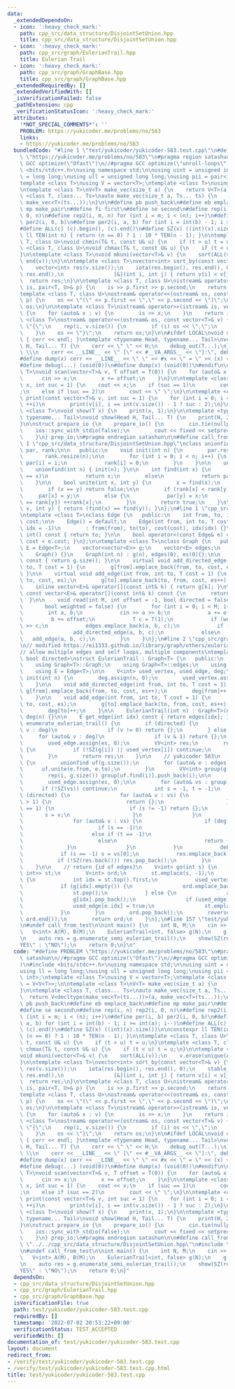 ```yaml
---
data:
  _extendedDependsOn:
  - icon: ':heavy_check_mark:'
    path: cpp_src/data_structure/DisjointSetUnion.hpp
    title: cpp_src/data_structure/DisjointSetUnion.hpp
  - icon: ':heavy_check_mark:'
    path: cpp_src/graph/EulerianTrail.hpp
    title: Eulerian Trail
  - icon: ':heavy_check_mark:'
    path: cpp_src/graph/GraphBase.hpp
    title: cpp_src/graph/GraphBase.hpp
  _extendedRequiredBy: []
  _extendedVerifiedWith: []
  _isVerificationFailed: false
  _pathExtension: cpp
  _verificationStatusIcon: ':heavy_check_mark:'
  attributes:
    '*NOT_SPECIAL_COMMENTS*': ''
    PROBLEM: https://yukicoder.me/problems/no/583
    links:
    - https://yukicoder.me/problems/no/583
  bundledCode: "#line 1 \"test/yukicoder/yukicoder-583.test.cpp\"\n#define PROBLEM\
    \ \"https://yukicoder.me/problems/no/583\"\n#pragma region satashun\n//#pragma\
    \ GCC optimize(\"Ofast\")\n//#pragma GCC optimize(\"unroll-loops\")\n#include\
    \ <bits/stdc++.h>\nusing namespace std;\n\nusing uint = unsigned int;\nusing ll\
    \ = long long;\nusing ull = unsigned long long;\nusing pii = pair<int, int>;\n\
    template <class T>\nusing V = vector<T>;\ntemplate <class T>\nusing VV = V<V<T>>;\n\
    \ntemplate <class T>\nV<T> make_vec(size_t a) {\n    return V<T>(a);\n}\n\ntemplate\
    \ <class T, class... Ts>\nauto make_vec(size_t a, Ts... ts) {\n    return V<decltype(make_vec<T>(ts...))>(a,\
    \ make_vec<T>(ts...));\n}\n\n#define pb push_back\n#define eb emplace_back\n#define\
    \ mp make_pair\n#define fi first\n#define se second\n#define rep(i, n) rep2(i,\
    \ 0, n)\n#define rep2(i, m, n) for (int i = m; i < (n); i++)\n#define per(i, b)\
    \ per2(i, 0, b)\n#define per2(i, a, b) for (int i = int(b) - 1; i >= int(a); i--)\n\
    #define ALL(c) (c).begin(), (c).end()\n#define SZ(x) ((int)(x).size())\n\nconstexpr\
    \ ll TEN(int n) { return (n == 0) ? 1 : 10 * TEN(n - 1); }\n\ntemplate <class\
    \ T, class U>\nvoid chmin(T& t, const U& u) {\n    if (t > u) t = u;\n}\ntemplate\
    \ <class T, class U>\nvoid chmax(T& t, const U& u) {\n    if (t < u) t = u;\n\
    }\n\ntemplate <class T>\nvoid mkuni(vector<T>& v) {\n    sort(ALL(v));\n    v.erase(unique(ALL(v)),\
    \ end(v));\n}\n\ntemplate <class T>\nvector<int> sort_by(const vector<T>& v) {\n\
    \    vector<int> res(v.size());\n    iota(res.begin(), res.end(), 0);\n    stable_sort(res.begin(),\
    \ res.end(),\n                [&](int i, int j) { return v[i] < v[j]; });\n  \
    \  return res;\n}\n\ntemplate <class T, class U>\nistream& operator>>(istream&\
    \ is, pair<T, U>& p) {\n    is >> p.first >> p.second;\n    return is;\n}\n\n\
    template <class T, class U>\nostream& operator<<(ostream& os, const pair<T, U>&\
    \ p) {\n    os << \"(\" << p.first << \",\" << p.second << \")\";\n    return\
    \ os;\n}\n\ntemplate <class T>\nistream& operator>>(istream& is, vector<T>& v)\
    \ {\n    for (auto& x : v) {\n        is >> x;\n    }\n    return is;\n}\n\ntemplate\
    \ <class T>\nostream& operator<<(ostream& os, const vector<T>& v) {\n    os <<\
    \ \"{\";\n    rep(i, v.size()) {\n        if (i) os << \",\";\n        os << v[i];\n\
    \    }\n    os << \"}\";\n    return os;\n}\n\n#ifdef LOCAL\nvoid debug_out()\
    \ { cerr << endl; }\ntemplate <typename Head, typename... Tail>\nvoid debug_out(Head\
    \ H, Tail... T) {\n    cerr << \" \" << H;\n    debug_out(T...);\n}\n#define debug(...)\
    \ \\\n    cerr << __LINE__ << \" [\" << #__VA_ARGS__ << \"]:\", debug_out(__VA_ARGS__)\n\
    #define dump(x) cerr << __LINE__ << \" \" << #x << \" = \" << (x) << endl\n#else\n\
    #define debug(...) (void(0))\n#define dump(x) (void(0))\n#endif\n\ntemplate <class\
    \ T>\nvoid scan(vector<T>& v, T offset = T(0)) {\n    for (auto& x : v) {\n  \
    \      cin >> x;\n        x += offset;\n    }\n}\n\ntemplate <class T>\nvoid print(T\
    \ x, int suc = 1) {\n    cout << x;\n    if (suc == 1)\n        cout << \"\\n\"\
    ;\n    else if (suc == 2)\n        cout << \" \";\n}\n\ntemplate <class T>\nvoid\
    \ print(const vector<T>& v, int suc = 1) {\n    for (int i = 0; i < v.size();\
    \ ++i)\n        print(v[i], i == int(v.size()) - 1 ? suc : 2);\n}\n\ntemplate\
    \ <class T>\nvoid show(T x) {\n    print(x, 1);\n}\n\ntemplate <typename Head,\
    \ typename... Tail>\nvoid show(Head H, Tail... T) {\n    print(H, 2);\n    show(T...);\n\
    }\n\nstruct prepare_io {\n    prepare_io() {\n        cin.tie(nullptr);\n    \
    \    ios::sync_with_stdio(false);\n        cout << fixed << setprecision(10);\n\
    \    }\n} prep_io;\n#pragma endregion satashun\n\n#define call_from_test\n#line\
    \ 1 \"cpp_src/data_structure/DisjointSetUnion.hpp\"\nclass unionfind {\n    vector<int>\
    \ par, rank;\n\n   public:\n    void init(int n) {\n        par.resize(n);\n \
    \       rank.resize(n);\n\n        for (int i = 0; i < n; i++) {\n           \
    \ par[i] = i;\n            rank[i] = 0;\n        }\n    }\n\n    unionfind() {}\n\
    \    unionfind(int n) { init(n); }\n\n    int find(int x) {\n        if (par[x]\
    \ == x)\n            return x;\n        else\n            return par[x] = find(par[x]);\n\
    \    }\n\n    bool unite(int x, int y) {\n        x = find(x);\n        y = find(y);\n\
    \        if (x == y) return false;\n\n        if (rank[x] < rank[y])\n       \
    \     par[x] = y;\n        else {\n            par[y] = x;\n            if (rank[x]\
    \ == rank[y]) ++rank[x];\n        }\n        return true;\n    }\n\n    bool same(int\
    \ x, int y) { return (find(x) == find(y)); }\n};\n#line 1 \"cpp_src/graph/GraphBase.hpp\"\
    \ntemplate <class T>\nclass Edge {\n   public:\n    int from, to, idx;\n    T\
    \ cost;\n\n    Edge() = default;\n    Edge(int from, int to, T cost = T(1), int\
    \ idx = -1)\n        : from(from), to(to), cost(cost), idx(idx) {}\n    operator\
    \ int() const { return to; }\n\n    bool operator<(const Edge& e) const { return\
    \ cost < e.cost; }\n};\n\ntemplate <class T>\nclass Graph {\n   public:\n    using\
    \ E = Edge<T>;\n    vector<vector<E>> g;\n    vector<E> edges;\n    int es;\n\n\
    \    Graph() {}\n    Graph(int n) : g(n), edges(0), es(0){};\n\n    int size()\
    \ const { return g.size(); }\n\n    virtual void add_directed_edge(int from, int\
    \ to, T cost = 1) {\n        g[from].emplace_back(from, to, cost, es++);\n   \
    \ }\n\n    virtual void add_edge(int from, int to, T cost = 1) {\n        g[from].emplace_back(from,\
    \ to, cost, es);\n        g[to].emplace_back(to, from, cost, es++);\n    }\n\n\
    \    inline vector<E>& operator[](const int& k) { return g[k]; }\n\n    inline\
    \ const vector<E>& operator[](const int& k) const {\n        return g[k];\n  \
    \  }\n\n    void read(int M, int offset = -1, bool directed = false,\n       \
    \       bool weighted = false) {\n        for (int i = 0; i < M; i++) {\n    \
    \        int a, b;\n            cin >> a >> b;\n            a += offset;\n   \
    \         b += offset;\n            T c = T(1);\n            if (weighted) cin\
    \ >> c;\n            edges.emplace_back(a, b, c);\n            if (directed)\n\
    \                add_directed_edge(a, b, c);\n            else\n             \
    \   add_edge(a, b, c);\n        }\n    }\n};\n#line 2 \"cpp_src/graph/EulerianTrail.hpp\"\
    \n// modified https://ei1333.github.io/library/graph/others/eulerian-trail.hpp\n\
    // allow multiple edges and self loops, multiple components\ntemplate <class T,\
    \ bool directed>\nstruct EulerianTrail : Graph<T> {\n   public:\n    using Graph<T>::g;\n\
    \    using Graph<T>::Graph;\n    using Graph<T>::edges;\n    using Graph<T>::es;\n\
    \    using E = Edge<T>;\n\n    V<int> used_vertex, used_edge, deg;\n\n    void\
    \ init(int n) {\n        deg.assign(n, 0);\n        used_vertex.assign(n, 0);\n\
    \    }\n\n    void add_directed_edge(int from, int to, T cost = 1) {\n       \
    \ g[from].emplace_back(from, to, cost, es++);\n        deg[from]++;\n        deg[to]--;\n\
    \    }\n\n    void add_edge(int from, int to, T cost = 1) {\n        g[from].emplace_back(from,\
    \ to, cost, es);\n        g[to].emplace_back(to, from, cost, es++);\n        deg[from]++;\n\
    \        deg[to]++;\n    }\n\n    EulerianTrail(int n) : Graph<T>(n), used_vertex(n),\
    \ deg(n) {}\n\n    E get_edge(int idx) const { return edges[idx]; }\n\n    VV<int>\
    \ enumerate_eulerian_trail() {\n        if (directed) {\n            for (auto&\
    \ v : deg)\n                if (v != 0) return {};\n        } else {\n       \
    \     for (auto& v : deg)\n                if (v & 1) return {};\n        }\n\
    \        used_edge.assign(es, 0);\n        VV<int> res;\n        rep(i, g.size())\
    \ {\n            if (!SZ(g[i]) || used_vertex[i]) continue;\n            res.push_back(go(i));\n\
    \        }\n        return res;\n    }\n\n    // yukicoder 583\n    VV<int> enumerate_semi_eulerian_trail()\
    \ {\n        unionfind uf(g.size());\n        for (auto& e : edges) {\n      \
    \      uf.unite(e.from, e.to);\n        }\n        VV<int> group(g.size());\n\
    \        rep(i, g.size()) group[uf.find(i)].push_back(i);\n\n        VV<int> res;\n\
    \        used_edge.assign(es, 0);\n\n        for (auto& vs : group) {\n      \
    \      if (!SZ(vs)) continue;\n            int s = -1, t = -1;\n            if\
    \ (directed) {\n                for (auto& v : vs) {\n                    if (abs(deg[v])\
    \ > 1) {\n                        return {};\n                    } else if (deg[v]\
    \ == 1) {\n                        if (s != -1) return {};\n                 \
    \       s = v;\n                    }\n                }\n            } else {\n\
    \                for (auto& v : vs) {\n                    if (deg[v] & 1) {\n\
    \                        if (s == -1)\n                            s = v;\n  \
    \                      else if (t == -1)\n                            t = v;\n\
    \                        else\n                            return {};\n      \
    \              }\n                }\n            }\n            debug(s, t);\n\
    \            if (s == -1) s = vs[0];\n            res.emplace_back(go(s));\n \
    \           if (!SZ(res.back())) res.pop_back();\n        }\n        return res;\n\
    \    }\n\n    // return {id of edges}\n    V<int> go(int s) {\n        stack<pair<int,\
    \ int>> st;\n        V<int> ord;\n        st.emplace(s, -1);\n        while (!st.empty())\
    \ {\n            int idx = st.top().first;\n            used_vertex[idx] = true;\n\
    \            if (g[idx].empty()) {\n                ord.emplace_back(st.top().second);\n\
    \                st.pop();\n            } else {\n                auto e = g[idx].back();\n\
    \                g[idx].pop_back();\n                if (used_edge[e.idx]) continue;\n\
    \                used_edge[e.idx] = true;\n                st.emplace(e.to, e.idx);\n\
    \            }\n        }\n        ord.pop_back();\n        reverse(ord.begin(),\
    \ ord.end());\n        return ord;\n    }\n};\n#line 157 \"test/yukicoder/yukicoder-583.test.cpp\"\
    \n#undef call_from_test\n\nint main() {\n    int N, M;\n    cin >> N >> M;\n \
    \   V<int> A(M), B(M);\n    EulerianTrail<int, false> g(N);\n    g.read(M, 0);\n\
    \n    auto res = g.enumerate_semi_eulerian_trail();\n    show(SZ(res) == 1 ? \"\
    YES\" : \"NO\");\n    return 0;\n}\n"
  code: "#define PROBLEM \"https://yukicoder.me/problems/no/583\"\n#pragma region\
    \ satashun\n//#pragma GCC optimize(\"Ofast\")\n//#pragma GCC optimize(\"unroll-loops\"\
    )\n#include <bits/stdc++.h>\nusing namespace std;\n\nusing uint = unsigned int;\n\
    using ll = long long;\nusing ull = unsigned long long;\nusing pii = pair<int,\
    \ int>;\ntemplate <class T>\nusing V = vector<T>;\ntemplate <class T>\nusing VV\
    \ = V<V<T>>;\n\ntemplate <class T>\nV<T> make_vec(size_t a) {\n    return V<T>(a);\n\
    }\n\ntemplate <class T, class... Ts>\nauto make_vec(size_t a, Ts... ts) {\n  \
    \  return V<decltype(make_vec<T>(ts...))>(a, make_vec<T>(ts...));\n}\n\n#define\
    \ pb push_back\n#define eb emplace_back\n#define mp make_pair\n#define fi first\n\
    #define se second\n#define rep(i, n) rep2(i, 0, n)\n#define rep2(i, m, n) for\
    \ (int i = m; i < (n); i++)\n#define per(i, b) per2(i, 0, b)\n#define per2(i,\
    \ a, b) for (int i = int(b) - 1; i >= int(a); i--)\n#define ALL(c) (c).begin(),\
    \ (c).end()\n#define SZ(x) ((int)(x).size())\n\nconstexpr ll TEN(int n) { return\
    \ (n == 0) ? 1 : 10 * TEN(n - 1); }\n\ntemplate <class T, class U>\nvoid chmin(T&\
    \ t, const U& u) {\n    if (t > u) t = u;\n}\ntemplate <class T, class U>\nvoid\
    \ chmax(T& t, const U& u) {\n    if (t < u) t = u;\n}\n\ntemplate <class T>\n\
    void mkuni(vector<T>& v) {\n    sort(ALL(v));\n    v.erase(unique(ALL(v)), end(v));\n\
    }\n\ntemplate <class T>\nvector<int> sort_by(const vector<T>& v) {\n    vector<int>\
    \ res(v.size());\n    iota(res.begin(), res.end(), 0);\n    stable_sort(res.begin(),\
    \ res.end(),\n                [&](int i, int j) { return v[i] < v[j]; });\n  \
    \  return res;\n}\n\ntemplate <class T, class U>\nistream& operator>>(istream&\
    \ is, pair<T, U>& p) {\n    is >> p.first >> p.second;\n    return is;\n}\n\n\
    template <class T, class U>\nostream& operator<<(ostream& os, const pair<T, U>&\
    \ p) {\n    os << \"(\" << p.first << \",\" << p.second << \")\";\n    return\
    \ os;\n}\n\ntemplate <class T>\nistream& operator>>(istream& is, vector<T>& v)\
    \ {\n    for (auto& x : v) {\n        is >> x;\n    }\n    return is;\n}\n\ntemplate\
    \ <class T>\nostream& operator<<(ostream& os, const vector<T>& v) {\n    os <<\
    \ \"{\";\n    rep(i, v.size()) {\n        if (i) os << \",\";\n        os << v[i];\n\
    \    }\n    os << \"}\";\n    return os;\n}\n\n#ifdef LOCAL\nvoid debug_out()\
    \ { cerr << endl; }\ntemplate <typename Head, typename... Tail>\nvoid debug_out(Head\
    \ H, Tail... T) {\n    cerr << \" \" << H;\n    debug_out(T...);\n}\n#define debug(...)\
    \ \\\n    cerr << __LINE__ << \" [\" << #__VA_ARGS__ << \"]:\", debug_out(__VA_ARGS__)\n\
    #define dump(x) cerr << __LINE__ << \" \" << #x << \" = \" << (x) << endl\n#else\n\
    #define debug(...) (void(0))\n#define dump(x) (void(0))\n#endif\n\ntemplate <class\
    \ T>\nvoid scan(vector<T>& v, T offset = T(0)) {\n    for (auto& x : v) {\n  \
    \      cin >> x;\n        x += offset;\n    }\n}\n\ntemplate <class T>\nvoid print(T\
    \ x, int suc = 1) {\n    cout << x;\n    if (suc == 1)\n        cout << \"\\n\"\
    ;\n    else if (suc == 2)\n        cout << \" \";\n}\n\ntemplate <class T>\nvoid\
    \ print(const vector<T>& v, int suc = 1) {\n    for (int i = 0; i < v.size();\
    \ ++i)\n        print(v[i], i == int(v.size()) - 1 ? suc : 2);\n}\n\ntemplate\
    \ <class T>\nvoid show(T x) {\n    print(x, 1);\n}\n\ntemplate <typename Head,\
    \ typename... Tail>\nvoid show(Head H, Tail... T) {\n    print(H, 2);\n    show(T...);\n\
    }\n\nstruct prepare_io {\n    prepare_io() {\n        cin.tie(nullptr);\n    \
    \    ios::sync_with_stdio(false);\n        cout << fixed << setprecision(10);\n\
    \    }\n} prep_io;\n#pragma endregion satashun\n\n#define call_from_test\n#include\
    \ \"../../cpp_src/data_structure/DisjointSetUnion.hpp\"\n#include \"../../cpp_src/graph/EulerianTrail.hpp\"\
    \n#undef call_from_test\n\nint main() {\n    int N, M;\n    cin >> N >> M;\n \
    \   V<int> A(M), B(M);\n    EulerianTrail<int, false> g(N);\n    g.read(M, 0);\n\
    \n    auto res = g.enumerate_semi_eulerian_trail();\n    show(SZ(res) == 1 ? \"\
    YES\" : \"NO\");\n    return 0;\n}"
  dependsOn:
  - cpp_src/data_structure/DisjointSetUnion.hpp
  - cpp_src/graph/EulerianTrail.hpp
  - cpp_src/graph/GraphBase.hpp
  isVerificationFile: true
  path: test/yukicoder/yukicoder-583.test.cpp
  requiredBy: []
  timestamp: '2022-07-02 20:53:22+09:00'
  verificationStatus: TEST_ACCEPTED
  verifiedWith: []
documentation_of: test/yukicoder/yukicoder-583.test.cpp
layout: document
redirect_from:
- /verify/test/yukicoder/yukicoder-583.test.cpp
- /verify/test/yukicoder/yukicoder-583.test.cpp.html
title: test/yukicoder/yukicoder-583.test.cpp
---
```

